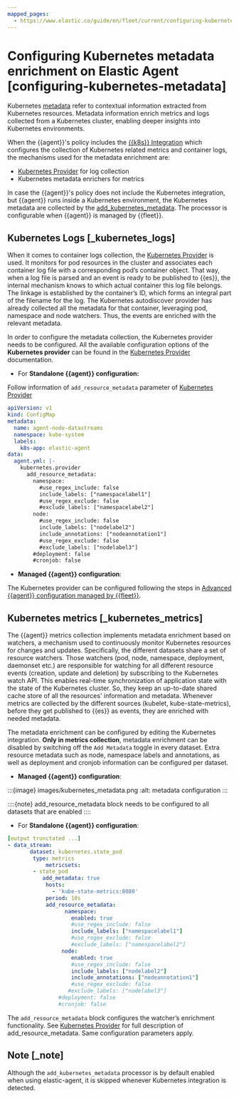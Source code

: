 ```yaml
---
mapped_pages:
  - https://www.elastic.co/guide/en/fleet/current/configuring-kubernetes-metadata.html
---
```


# Configuring Kubernetes metadata enrichment on Elastic Agent [configuring-kubernetes-metadata]

Kubernetes [metadata](/solutions/observability/infra-and-hosts/tutorial-observe-kubernetes-deployments.md#beats-metadata) refer to contextual information extracted from Kubernetes resources. Metadata information enrich metrics and logs collected from a Kubernetes cluster, enabling deeper insights into Kubernetes environments.

When the {{agent}}'s policy includes the [{{k8s}} Integration](asciidocalypse://docs/integration-docs/docs/reference/kubernetes.md) which configures the collection of Kubernetes related metrics and container logs, the mechanisms used for the metadata enrichment are:

* [Kubernetes Provider](/reference/ingestion-tools/fleet/kubernetes-provider.md) for log collection
* Kubernetes metadata enrichers for metrics

In case the {{agent}}'s policy does not include the Kubernetes integration, but {{agent}} runs inside a Kubernetes environment, the Kubernetes metadata are collected by the [add_kubernetes_metadata](/reference/ingestion-tools/fleet/add_kubernetes_metadata-processor.md). The processor is configurable when {{agent}} is managed by {{fleet}}.


## Kubernetes Logs [_kubernetes_logs]

When it comes to container logs collection, the [Kubernetes Provider](/reference/ingestion-tools/fleet/kubernetes-provider.md) is used. It monitors for pod resources in the cluster and associates each container log file with a corresponding pod’s container object. That way, when a log file is parsed and an event is ready to be published to {{es}}, the internal mechanism knows to which actual container this log file belongs. The linkage is established by the container’s ID, which forms an integral part of the filename for the log. The Kubernetes autodiscover provider has already collected all the metadata for that container, leveraging pod, namespace and node watchers. Thus, the events are enriched with the relevant metadata.

In order to configure the metadata collection, the Kubernetes provider needs to be configured. All the available configuration options of the **Kubernetes provider** can be found in the [Kubernetes Provider](/reference/ingestion-tools/fleet/kubernetes-provider.md) documentation.

* For **Standalone {{agent}} configuration:**

Follow information of `add_resource_metadata` parameter of [Kubernetes Provider](/reference/ingestion-tools/fleet/kubernetes-provider.md)

```yaml
apiVersion: v1
kind: ConfigMap
metadata:
  name: agent-node-datastreams
  namespace: kube-system
  labels:
    k8s-app: elastic-agent
data:
  agent.yml: |-
    kubernetes.provider
      add_resource_metadata:
        namespace:
          #use_regex_include: false
          include_labels: ["namespacelabel1"]
          #use_regex_exclude: false
          #exclude_labels: ["namespacelabel2"]
        node:
          #use_regex_include: false
          include_labels: ["nodelabel2"]
          include_annotations: ["nodeannotation1"]
          #use_regex_exclude: false
          #exclude_labels: ["nodelabel3"]
        #deployment: false
        #cronjob: false
```

* **Managed {{agent}} configuration**:

The Kubernetes provider can be configured following the steps in [Advanced {{agent}} configuration managed by {{fleet}}](/reference/ingestion-tools/fleet/advanced-kubernetes-managed-by-fleet.md).


## Kubernetes metrics [_kubernetes_metrics]

The {{agent}} metrics collection implements metadata enrichment based on watchers, a mechanism used to continuously monitor Kubernetes resources for changes and updates. Specifically, the different datasets share a set of resource watchers. Those watchers (pod, node, namespace, deployment, daemonset etc.) are responsible for watching for all different resource events (creation, update and deletion) by subscribing to the Kubernetes watch API. This enables real-time synchronization of application state with the state of the Kubernetes cluster. So, they keep an up-to-date shared cache store of all the resources' information and metadata. Whenever metrics are collected by the different sources (kubelet, kube-state-metrics), before they get published to {{es}} as events, they are enriched with needed metadata.

The metadata enrichment can be configured by editing the Kubernetes integration. **Only in metrics collection**, metadata enrichment can be disabled by switching off the `Add Metadata` toggle in every dataset. Extra resource metadata such as node, namespace labels and annotations, as well as deployment and cronjob information can be configured per dataset.

* **Managed {{agent}} configuration**:

:::{image} images/kubernetes_metadata.png
:alt: metadata configuration
:::

::::{note}
add_resource_metadata block needs to be configured to all datasets that are enabled
::::


* For **Standalone {{agent}} configuration**:

```yaml
[output trunctated ...]
- data_stream:
       dataset: kubernetes.state_pod
        type: metrics
            metricsets:
        - state_pod
           add_metadata: true
            hosts:
              - 'kube-state-metrics:8080'
            period: 10s
            add_resource_metadata:
                  namespace:
                    enabled: true
                    #use_regex_include: false
                    include_labels: ["namespacelabel1"]
                    #use_regex_exclude: false
                    #exclude_labels: ["namespacelabel2"]
                 node:
                    enabled: true
                    #use_regex_include: false
                    include_labels: ["nodelabel2"]
                    include_annotations: ["nodeannotation1"]
                    #use_regex_exclude: false
                   #exclude_labels: ["nodelabel3"]
                #deployment: false
                #cronjob: false
```

The `add_resource_metadata` block configures the watcher’s enrichment functionality. See [Kubernetes Provider](/reference/ingestion-tools/fleet/kubernetes-provider.md) for full description of add_resource_metadata. Same configuration parameters apply.


## Note [_note]

Although the `add_kubernetes_metadata` processor is by default enabled when using elastic-agent, it is skipped whenever Kubernetes integration is detected.
